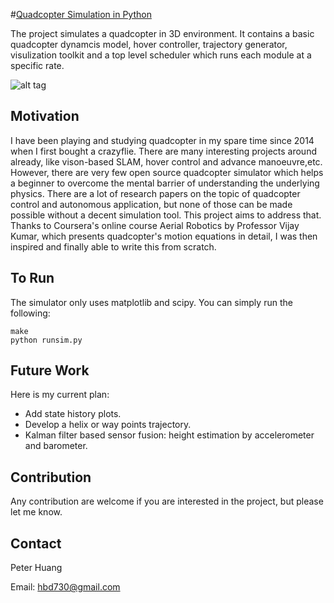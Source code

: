#[Quadcopter Simulation in Python](https://github.com/hbd730/quadcopter)

The project simulates a quadcopter in 3D environment. It contains a basic quadcopter dynamcis model, hover controller, trajectory generator, visulization toolkit and a top level scheduler which runs each module at a specific rate. 

![alt tag](https://github.com/hbd730/quadcopter-simulation/blob/master/sim.gif)

Motivation
-----
I have been playing and studying quadcopter in my spare time since 2014 when I first bought a crazyflie. There are many interesting projects around already, like vison-based SLAM, hover control and advance manoeuvre,etc. However, there are very few open source quadcopter simulator which helps a beginner to overcome the mental barrier of understanding the underlying physics. There are a lot of research papers on the topic of quadcopter control and autonomous application, but none of those can be made possible without a decent simulation tool. This project aims to address that. Thanks to Coursera's online course Aerial Robotics by Professor Vijay Kumar, which presents quadcopter's motion equations in detail, I was then inspired and finally able to write this from scratch.

To Run
-----
The simulator only uses matplotlib and scipy. You can simply run the following:
``` 
make
python runsim.py
``` 

Future Work
-----
Here is my current plan:

* Add state history plots.
* Develop a helix or way points trajectory.
* Kalman filter based sensor fusion: height estimation by accelerometer and barometer.

Contribution
-----
Any contribution are welcome if you are interested in the project, but please let me know.

Contact
-----
Peter Huang

Email: hbd730@gmail.com
